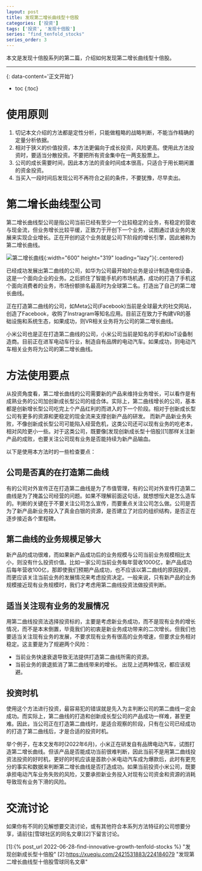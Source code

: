 ```yaml
---
layout: post
title: 发现第二增长曲线型十倍股
categories: ['投资']
tags: ['投资', '发现十倍股']
series: "find_tenfold_stocks"
series_order: 3
---
```

本文是发现十倍股系列的第二篇，介绍如何发现第二增长曲线型十倍股。
<!--more-->

***
{: data-content='正文开始'}

* toc 
{:toc}

# 使用原则
1. 切记本文介绍的方法都是定性分析，只能做粗略的战略判断，不能当作精确的定量分析依据。
1. 相对于狭义的价值投资，本方法更偏向于成长投资，风险更高。使用此方法投资时，要适当分散投资。不要把所有资金集中在一两支股票上。
1. 公司的成长需要时间，因此本方法的资金时间成本很高，只适合于用长期闲置的资金投资。
1. 当买入一段时间后发现公司不再符合之前的条件，不要犹豫，尽早卖出。

# 第二增长曲线型公司
第二增长曲线型公司是指公司当前已经有至少一个比较稳定的业务，有稳定的营收与现金流，但业务增长比较平缓，正致力于开创下一个业务，试图通过该业务的发展来实现企业增长。正在开创的这个业务就是公司下阶段的增长引擎，因此被称为第二增长曲线。

![第二增长曲线]({{site.url}}/assets/img/dist/second_growth_curve.webp){:width="600" height="319" loading="lazy"}{:.centered}

已经成功发展出第二曲线的公司，如华为公司最开始的业务是设计制造电信设备，这是一个面向企业的业务。之后抓住了智能手机的市场机遇，成功的打造了手机这个面向消费者的业务，市场份额排名最高时为全球第二名。打造出了自己的第二增长曲线。

正在打造第二曲线的公司，如Meta公司(Facebook)当前是全球最大的社交网站，创造了Facebook，收购了Instragram等知名应用。目前正在致力于构建VR的基础设施和系统生态，如果成功，则VR相关业务将为公司的第二增长曲线。

小米公司也是正在打造第二曲线的公司，小米公司当前是知名的手机和IoT设备制造商。目前正在进军电动车行业，制造自有品牌的电动汽车。如果成功，则电动汽车相关业务将为公司的第二增长曲线。

# 方法使用要点
从投资角度看，第二增长曲线的公司需要新的产品来维持业务增长，可以看作是有成熟业务的公司加创新成长型公司的组合体。实际上，第二曲线增长的公司，基本都是创新增长型公司吃完上个产品红利的而进入的下一个阶段。相对于创新成长型公司有更多的资源和更稳定的现金流来支撑创新产品的研发。 而新产品新业务失败，不像创新成长型公司可能陷入经营危机，这类公司还可以现有业务的吃老本，相对风险更小一些。对于这类公司，既要像[发现创新成长型十倍股][1]那样关注新产品的成败，也要关注公司现有业务是否能持续为新产品输血。

以下是使用本方法时的一些检查要点：

## 公司是否真的在打造第二曲线
有的公司对外宣传正在打造第二曲线是为了市值管理，有的公司对外宣传打造第二曲线是为了掩盖公司经营的问题。如果不理解前面这句话，就想想恒大是怎么造车的。判断的关键在于不要关注公司怎么宣传，而要重点关注公司怎么做。公司是否为了新产品新业务投入了真金白银的资源，是否建立了对应的组织结构，是否正在逐步接近各个里程碑。

## 第二曲线的业务规模足够大
新产品的成功很难，而如果新产品成功后的业务规模与公司当前业务规模相比太小，则没有什么投资价值。比如一家公司当前业务每年营收1000亿，新产品成功后每年营收100亿，那即使我们预期产品成功，也不应该以第二曲线的原因投资，而更应该关注当前业务的发展情况来考虑投资决定。一般来说，只有新产品的业务规模接近现有业务规模时，我们才考虑用第二曲线投资法做投资判断。

## 适当关注现有业务的发展情况 
用第二曲线投资法选择投资标的，主要是考虑新业务成功，而不是现有业务的增长情况，而不是本末倒置，毕竟我们的初衷是新业务成功带来的二次增长。但我们也要适当关注现有业务的发展，不要求现有业务有很高的业务增速，但要求业务相对稳定。这主要是为了规避两个风险：
- 当前业务快速衰退导致无法提供打造第二曲线所需的资源。
- 当前业务的衰退抵消了第二曲线带来的增长。
出现上述两种情况，都应该规避。

## 投资时机
使用这个方法进行投资，最容易犯的错误就是先入为主判断公司的第二曲线一定会成功。而实际上，第二曲线的打造和创新成长型公司的产品成功一样难，甚至更难。因此，当公司正在打造第二曲线时，是适合观察的阶段，只有在公司已经成功的打造了第二曲线后，才是合适的投资时机。

举个例子，在本文发布时(2022年6月)，小米正在研发自有品牌电动汽车，试图打造第二增长曲线。但该产品是否能成功当前很难判断，因此当前不是用第二曲线投资法投资的好时机，更好的时机应该是首款小米电动汽车成为爆款后，此时有更充分的事实和数据来判断第二增长曲线是否打造成功。如果当前投资小米公司，既要承担电动汽车业务失败的风险，又要承担新业务投入对现有公司资金和资源的消耗导致现有业务下滑的风险。

# 交流讨论
如果你有不同的见解想要交流讨论，或有其他符合本系列方法特征的公司想要分享，请前往[雪球社区的同名文章][2]下留言讨论。



[1]:{% post_url 2022-06-28-find-innovative-growth-tenfold-stocks %} "发现创新成长型十倍股"
[2]:https://xueqiu.com/2421531883/224184079 "发现第二增长曲线型十倍股雪球同名文章"